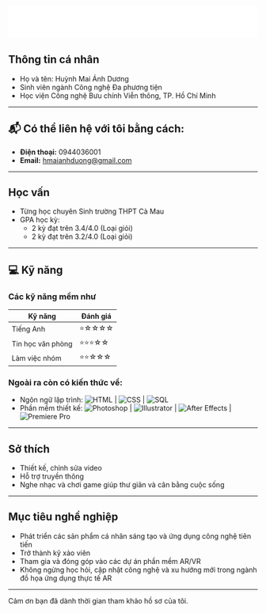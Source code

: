 <p align="center">
  <img src="./banner.svg" alt="Profile banner" />
</p>

## Thông tin cá nhân
- Họ và tên: Huỳnh Mai Ánh Dương
- Sinh viên ngành Công nghệ Đa phương tiện  
- Học viện Công nghệ Bưu chính Viễn thông, TP. Hồ Chí Minh  

--- 

## 📬 Có thể liên hệ với tôi bằng cách:

- **Điện thoại:** 0944036001
- **Email:** [hmaianhduong@gmail.com](mailtohmaianhduong@gmail.com)  
---

## Học vấn

- Từng học chuyên Sinh trường THPT Cà Mau
- GPA học kỳ:  
  - 2 kỳ đạt trên 3.4/4.0 (Loại giỏi)  
  - 2 kỳ đạt trên 3.2/4.0 (Loại giỏi)  

---

## 💻 Kỹ năng

### Các kỹ năng mềm như
| Kỹ năng                       | Đánh giá         |
|------------------------------|------------------|
| Tiếng Anh                    | ⭐☆☆☆☆           |
| Tin học văn phòng            | ⭐⭐⭐☆☆           |
| Làm việc nhóm                | ⭐⭐☆☆☆           |

### Ngoài ra còn có kiến thức về:
- Ngôn ngữ lập trình: ![HTML](https://img.shields.io/badge/HTML-E34F26?style=flat&logo=html5&logoColor=white) | ![CSS](https://img.shields.io/badge/CSS-1572B6?style=flat&logo=css3&logoColor=white) | ![SQL](https://img.shields.io/badge/SQL-4479A1?style=flat&logo=postgresql&logoColor=white) 
- Phần mềm thiết kế: ![Photoshop](https://img.shields.io/badge/Photoshop-31A8FF?style=flat&logo=adobe-photoshop&logoColor=white) | ![Illustrator](https://img.shields.io/badge/Illustrator-FF9A00?style=flat&logo=adobe-illustrator&logoColor=white) | ![After Effects](https://img.shields.io/badge/After%20Effects-9999FF?style=flat&logo=adobe-after-effects&logoColor=white) | ![Premiere Pro](https://img.shields.io/badge/Premiere%20Pro-9999CC?style=flat&logo=adobe-premiere&logoColor=white)

---

## Sở thích

- Thiết kế, chỉnh sửa video
- Hỗ trợ truyền thông
- Nghe nhạc và chơi game giúp thư giãn và cân bằng cuộc sống  

---

## Mục tiêu nghề nghiệp

- Phát triển các sản phẩm cá nhân sáng tạo và ứng dụng công nghệ tiên tiến  
- Trở thành kỹ xảo viên
- Tham gia và đóng góp vào các dự án phần mềm AR/VR
- Không ngừng học hỏi, cập nhật công nghệ và xu hướng mới trong ngành đồ họa ứng dụng thực tế AR

---

Cảm ơn bạn đã dành thời gian tham khảo hồ sơ của tôi.
